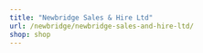 ```yaml
---
title: "Newbridge Sales & Hire Ltd"
url: /newbridge/newbridge-sales-and-hire-ltd/
shop: shop
---
```

